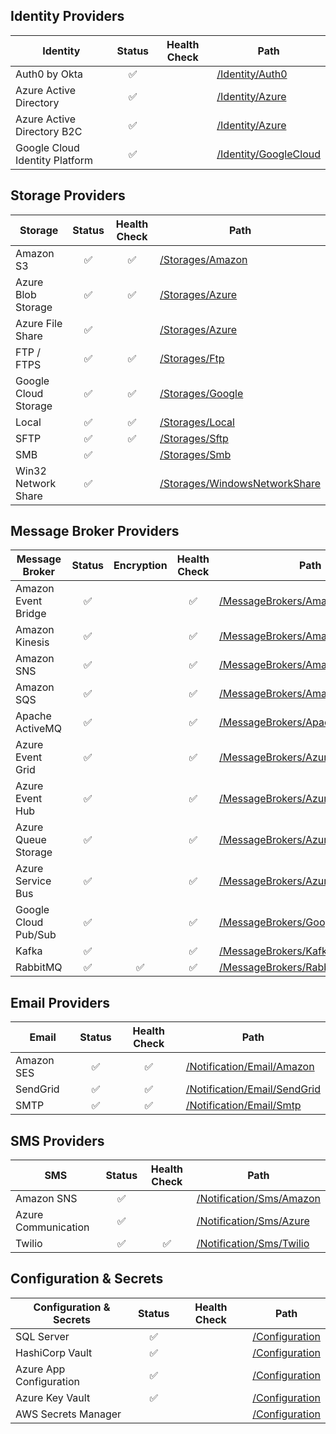 ## Identity Providers
  | Identity  | Status | Health Check | Path |
  | --------- | :----: | :----------: | ---- |
  | Auth0 by Okta| ✅ | | [/Identity/Auth0](/src/DddDotNet/DddDotNet.Infrastructure/Identity/Auth0) |
  | Azure Active Directory| ✅ | | [/Identity/Azure](/src/DddDotNet/DddDotNet.Infrastructure/Identity/Azure) |
  | Azure Active Directory B2C| ✅ | | [/Identity/Azure](/src/DddDotNet/DddDotNet.Infrastructure/Identity/Azure) |
  | Google Cloud Identity Platform| ✅ | | [/Identity/GoogleCloud](/src/DddDotNet/DddDotNet.Infrastructure/Identity/GoogleCloud) |

## Storage Providers
  | Storage  | Status | Health Check | Path |
  | -------- | :----: | :----------: | ---- |
  | Amazon S3 | ✅ | ✅ | [/Storages/Amazon](/src/DddDotNet/DddDotNet.Infrastructure/Storages/Amazon) |
  | Azure Blob Storage| ✅ | ✅ | [/Storages/Azure](/src/DddDotNet/DddDotNet.Infrastructure/Storages/Azure) |
  | Azure File Share | ✅ | | [/Storages/Azure](/src/DddDotNet/DddDotNet.Infrastructure/Storages/Azure) |
  | FTP / FTPS | ✅ | ✅ | [/Storages/Ftp](/src/DddDotNet/DddDotNet.Infrastructure/Storages/Ftp) |
  | Google Cloud Storage | ✅ | ✅ | [/Storages/Google](/src/DddDotNet/DddDotNet.Infrastructure/Storages/Google) |
  | Local | ✅ | ✅ | [/Storages/Local](/src/DddDotNet/DddDotNet.Infrastructure/Storages/Local) |
  | SFTP | ✅ | ✅ | [/Storages/Sftp](/src/DddDotNet/DddDotNet.Infrastructure/Storages/Sftp) |
  | SMB | ✅ | | [/Storages/Smb](/src/DddDotNet/DddDotNet.Infrastructure/Storages/Smb) |
  | Win32 Network Share | ✅ | | [/Storages/WindowsNetworkShare](/src/DddDotNet/DddDotNet.Infrastructure/Storages/WindowsNetworkShare) |
  
## Message Broker Providers
  | Message Broker  | Status | Encryption | Health Check | Path |
  | --------------- | :----: | :--------: | :----------: | ---- |
  | Amazon Event Bridge | ✅ | | ✅ | [/MessageBrokers/AmazonEventBridge](/src/DddDotNet/DddDotNet.Infrastructure/MessageBrokers/AmazonEventBridge) |
  | Amazon Kinesis | ✅ | | ✅ | [/MessageBrokers/AmazonKinesis](/src/DddDotNet/DddDotNet.Infrastructure/MessageBrokers/AmazonKinesis) |
  | Amazon SNS | ✅ | | ✅ | [/MessageBrokers/AmazonSNS](/src/DddDotNet/DddDotNet.Infrastructure/MessageBrokers/AmazonSNS) |
  | Amazon SQS | ✅ | | ✅ | [/MessageBrokers/AmazonSQS](/src/DddDotNet/DddDotNet.Infrastructure/MessageBrokers/AmazonSQS) |
  | Apache ActiveMQ | ✅ | | ✅ | [/MessageBrokers/ApacheActiveMQ](/src/DddDotNet/DddDotNet.Infrastructure/MessageBrokers/ApacheActiveMQ) |
  | Azure Event Grid | ✅ | | ✅ | [/MessageBrokers/AzureEventGrid](/src/DddDotNet/DddDotNet.Infrastructure/MessageBrokers/AzureEventGrid) |
  | Azure Event Hub | ✅ | | ✅ | [/MessageBrokers/AzureEventHub](/src/DddDotNet/DddDotNet.Infrastructure/MessageBrokers/AzureEventHub) |
  | Azure Queue Storage| ✅ | | ✅ | [/MessageBrokers/AzureQueue](/src/DddDotNet/DddDotNet.Infrastructure/MessageBrokers/AzureQueue) |
  | Azure Service Bus | ✅ | | ✅ | [/MessageBrokers/AzureServiceBus](/src/DddDotNet/DddDotNet.Infrastructure/MessageBrokers/AzureServiceBus) |
  | Google Cloud Pub/Sub | ✅ | | ✅ | [/MessageBrokers/GooglePubSub](/src/DddDotNet/DddDotNet.Infrastructure/MessageBrokers/GooglePubSub) |
  | Kafka | ✅ | | ✅ | [/MessageBrokers/Kafka](/src/DddDotNet/DddDotNet.Infrastructure/MessageBrokers/Kafka) |
  | RabbitMQ | ✅ | ✅ | ✅ | [/MessageBrokers/RabbitMQ](/src/DddDotNet/DddDotNet.Infrastructure/MessageBrokers/RabbitMQ) |

## Email Providers
  | Email  | Status | Health Check | Path |
  | ------ | :----: | :----------: | ---- |
  | Amazon SES | ✅ | ✅ | [/Notification/Email/Amazon](/src/DddDotNet/DddDotNet.Infrastructure/Notification/Email/Amazon) |
  | SendGrid | ✅ | ✅ | [/Notification/Email/SendGrid](/src/DddDotNet/DddDotNet.Infrastructure/Notification/Email/SendGrid) |
  | SMTP | ✅ | ✅ | [/Notification/Email/Smtp](/src/DddDotNet/DddDotNet.Infrastructure/Notification/Email/Smtp) |

## SMS Providers
  | SMS  | Status | Health Check | Path |
  | ---- | :----: | :----------: | ---- |
  | Amazon SNS | ✅ | | [/Notification/Sms/Amazon](/src/DddDotNet/DddDotNet.Infrastructure/Notification/Sms/Amazon) |
  | Azure Communication | ✅ | | [/Notification/Sms/Azure](/src/DddDotNet/DddDotNet.Infrastructure/Notification/Sms/Azure) |
  | Twilio | ✅ | ✅ | [/Notification/Sms/Twilio](/src/DddDotNet/DddDotNet.Infrastructure/Notification/Sms/Twilio) |

## Configuration & Secrets
  | Configuration & Secrets  | Status | Health Check | Path |
  | ------------------------ | :----: | :----------: | ---- |
  | SQL Server | ✅ | | [/Configuration](/src/DddDotNet/DddDotNet.Infrastructure/Configuration) |
  | HashiCorp Vault | ✅ | | [/Configuration](/src/DddDotNet/DddDotNet.Infrastructure/Configuration) |
  | Azure App Configuration | ✅ | | [/Configuration](/src/DddDotNet/DddDotNet.Infrastructure/Configuration) |
  | Azure Key Vault | ✅ | | [/Configuration](/src/DddDotNet/DddDotNet.Infrastructure/Configuration) |
  | AWS Secrets Manager | | | [/Configuration](/src/DddDotNet/DddDotNet.Infrastructure/Configuration) |
